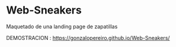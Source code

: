 # Web-Sneakers
Maquetado de una landing page de zapatillas 

DEMOSTRACION : https://gonzalopereiro.github.io/Web-Sneakers/
